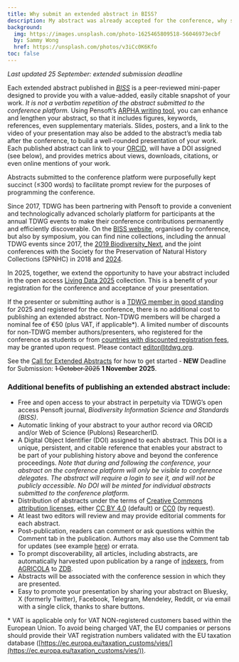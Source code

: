 ```yaml
---
title: Why submit an extended abstract in BISS?
description: My abstract was already accepted for the conference, why should I expand and publish it as part of the Living Data 2025 conference proceedings in _Biodiversity Information Science and Standards (BISS)_?
background:
  img: https://images.unsplash.com/photo-1625465809518-56046973ecbf
  by: Sammy Wong
  href: https://unsplash.com/photos/v3iCc0K6Kfo
toc: false
---
```


*Last updated 25 September: extended submission deadline*

Each extended abstract published in [*BISS*](https://biss.pensoft.net/) is a peer-reviewed mini-paper designed to provide you with a value-added, easily citable snapshot of your work. *It is not a verbatim repetition of the abstract submitted to the conference platform.* Using Pensoft’s [ARPHA writing tool](https://arpha.pensoft.net/), you can enhance and lengthen your abstract, so that it includes figures, keywords, references, even supplementary materials. Slides, posters, and a link to the video of your presentation may also be added to the abstract’s media tab after the conference, to build a well-rounded presentation of your work. Each published abstract can link to your [ORCID](https://orcid.org/), will have a DOI assigned (see below), and provides metrics about views, downloads, citations, or even online mentions of your work.

Abstracts submitted to the conference platform were purposefully kept succinct (≤300 words) to facilitate prompt review for the purposes of programming the conference. 

Since 2017, TDWG has been partnering with Pensoft to provide a convenient and technologically advanced scholarly platform for participants at the annual TDWG events to make their conference contributions permanently and efficiently discoverable. On the [BISS website](https://biss.pensoft.net/collections), organised by conference, but also by symposium, you can find nine collections, including the annual TDWG events since 2017, the [2019 Biodiversity_Next](https://biss.pensoft.net/collection/115/), and the joint conferences with the Society for the Preservation of Natural History Collections (SPNHC) in 2018 and [2024](https://biss.pensoft.net/collection/438/).

In 2025, together, we extend the opportunity to have your abstract included in the open access [Living Data 2025](https://biss.pensoft.net/collection/516/) collection. This is a benefit of your registration for the conference and acceptance of your presentation. 

If the presenter or submitting author is a [TDWG member in good standing](https://www.tdwg.org/about/membership/#membership-durationschedule) for 2025 and registered for the conference, there is no additional cost to publishing an extended abstract. Non-TDWG members will be charged a nominal fee of €50 (plus VAT, if applicable\*). A limited number of discounts for non-TDWG member authors/presenters, who registered for the conference as students or from [countries with discounted registration fees](https://livingdata2025.com/registration.html), may be granted upon request. Please contact editor@tdwg.org. 

See the [Call for Extended Abstracts](https://www.tdwg.org/conferences/2025/biss-extended-abstract-call/) for how to get started \- **NEW** Deadline for Submission: ~~1 October 2025~~ **1 November 2025**.

### Additional benefits of publishing an extended abstract include:

* Free and open access to your abstract in perpetuity via TDWG’s open access Pensoft journal, *Biodiversity Information Science and Standards (BISS)*.  
* Automatic linking of your abstract to your author record via ORCID and/or Web of Science (Publons) ResearcherID.  
* A Digital Object Identifier (DOI) assigned to each abstract. This DOI is a unique, persistent, and citable reference that enables your abstract to be part of your publishing history above and beyond the conference proceedings. *Note that during and following the conference, your abstract on the conference platform will only be visible to conference delegates. The abstract will require a login to see it, and will not be publicly accessible. No DOI will be minted for individual abstracts submitted to the conference platform.*  
* Distribution of abstracts under the terms of [Creative Commons attribution licenses](https://creativecommons.org/share-your-work/), either [CC BY 4.0](https://creativecommons.org/licenses/by/4.0/) (default) or [CC0](https://creativecommons.org/publicdomain/zero/1.0/) (by request).  
* At least two editors will review and may provide editorial comments for each abstract.  
* Post-publication, readers can comment or ask questions within the Comment tab in the publication. Authors may also use the Comment tab for updates (see example [here](https://biss.pensoft.net/article/59089/list/13/)) or errata.  
* To prompt discoverability, all articles, including abstracts, are automatically harvested upon publication by a range of [indexers](https://biss.pensoft.net/), from [AGRICOLA](https://www.nal.usda.gov/agricola) to [ZDB](https://zdb-katalog.de/index.xhtml).  
* Abstracts will be associated with the conference session in which they are presented.  
* Easy to promote your presentation by sharing your abstract on Bluesky, X (formerly Twitter), Facebook, Telegram, Mendeley, Reddit, or via email with a single click, thanks to share buttons.

\* VAT is applicable only for VAT NON-registered customers based within the European Union. To avoid being charged VAT, the EU companies or persons should provide their VAT registration numbers validated with the EU taxation database ([https://ec.europa.eu/taxation_customs/vies/](https://ec.europa.eu/taxation_customs/vies/)).
